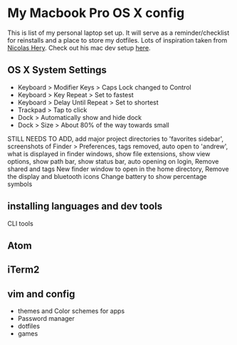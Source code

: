 # My Macbook Pro OS X config
This is list of my personal laptop set up. It will serve as a reminder/checklist for reinstalls and a place to store my  dotfiles.
Lots of inspiration taken from [Nicolas Hery](https://github.com/nicolashery). Check out his mac dev setup [here](https://github.com/nicolashery/mac-dev-setup).

## OS X System Settings

- Keyboard > Modifier Keys > Caps Lock changed to Control
- Keyboard > Key Repeat > Set to fastest
- Keyboard > Delay Until Repeat > Set to shortest
- Trackpad > Tap to click
- Dock > Automatically show and hide dock
- Dock > Size > About 80% of the way towards small

STILL NEEDS TO ADD, add major project directories to 'favorites sidebar', screenshots of Finder > Preferences, tags removed, auto open to 'andrew', what is displayed in finder windows, show file extensions, show view options, show path bar, show status bar, auto opening on login, Remove shared and tags
New finder window to open in the home directory, Remove the display and bluetooth icons
Change battery to show percentage symbols

## installing languages and dev tools
CLI tools

## Atom

## iTerm2

## vim and config

- themes and Color schemes for apps
- Password manager
- dotfiles
- games
